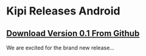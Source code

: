 # Kipi Releases Android

## [Download Version 0.1 From Github](https://github.com/kipi-secure/kipi-releases-android/releases/download/0.1/kipi.apk)

We are excited for the brand new release...
